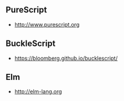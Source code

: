 ## PureScript

* http://www.purescript.org

## BuckleScript

* https://bloomberg.github.io/bucklescript/

## Elm 

* http://elm-lang.org
